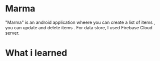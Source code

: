 # Marma

"Marma" is an android application wheere you can create a list of items , you can update and delete items . For data store, I used Firebase Cloud server.

# What i learned
